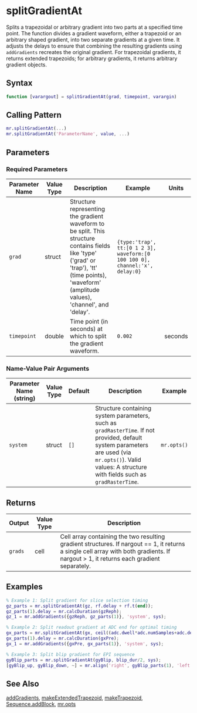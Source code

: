 # splitGradientAt

Splits a trapezoidal or arbitrary gradient into two parts at a specified time point.  The function divides a gradient waveform, either a trapezoid or an arbitrary shaped gradient, into two separate gradients at a given time.  It adjusts the delays to ensure that combining the resulting gradients using `addGradients` recreates the original gradient. For trapezoidal gradients, it returns extended trapezoids; for arbitrary gradients, it returns arbitrary gradient objects.

## Syntax

```matlab
function [varargout] = splitGradientAt(grad, timepoint, varargin)
```

## Calling Pattern

```matlab
mr.splitGradientAt(...)
mr.splitGradientAt('ParameterName', value, ...)
```

## Parameters

### Required Parameters

| Parameter Name | Value Type | Description | Example | Units |
|------|------|-------------|---------|-------|
| `grad` | struct | Structure representing the gradient waveform to be split.  This structure contains fields like 'type' ('grad' or 'trap'), 'tt' (time points), 'waveform' (amplitude values), 'channel', and 'delay'. | `{type:'trap', tt:[0 1 2 3], waveform:[0 100 100 0], channel:'x', delay:0}` |  |
| `timepoint` | double | Time point (in seconds) at which to split the gradient waveform. | `0.002` | seconds |

### Name-Value Pair Arguments
| Parameter Name (string) | Value Type | Default | Description | Example |
|------|------|---------|-------------|---------|
| `system` | struct | `[]` | Structure containing system parameters, such as `gradRasterTime`. If not provided, default system parameters are used (via `mr.opts()`). Valid values: A structure with fields such as `gradRasterTime`. | `mr.opts()` |

## Returns

| Output | Value Type | Description |
|--------|------|-------------|
| `grads` | cell | Cell array containing the two resulting gradient structures. If nargout == 1, it returns a single cell array with both gradients. If nargout > 1, it returns each gradient separately. |

## Examples

```matlab
% Example 1: Split gradient for slice selection timing
gz_parts = mr.splitGradientAt(gz, rf.delay + rf.t(end));
gz_parts(1).delay = mr.calcDuration(gzReph);
gz_1 = mr.addGradients({gzReph, gz_parts(1)}, 'system', sys);

% Example 2: Split readout gradient at ADC end for optimal timing
gx_parts = mr.splitGradientAt(gx, ceil((adc.dwell*adc.numSamples+adc.delay+adc.deadTime)/sys.gradRasterTime)*sys.gradRasterTime);
gx_parts(1).delay = mr.calcDuration(gxPre);
gx_1 = mr.addGradients({gxPre, gx_parts(1)}, 'system', sys);

% Example 3: Split blip gradient for EPI sequence
gyBlip_parts = mr.splitGradientAt(gyBlip, blip_dur/2, sys);
[gyBlip_up, gyBlip_down, ~] = mr.align('right', gyBlip_parts(1), 'left', gyBlip_parts(2), gx);
```

## See Also

[addGradients](addGradients.md), [makeExtendedTrapezoid](makeExtendedTrapezoid.md), [makeTrapezoid](makeTrapezoid.md), [Sequence.addBlock](addBlock.md), [mr.opts](opts.md)
